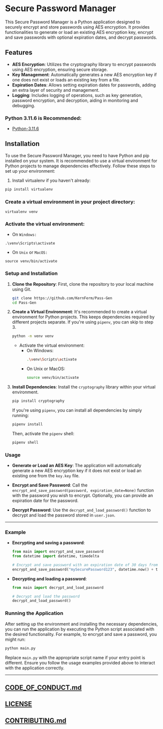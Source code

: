 # Secure Password Manager

This Secure Password Manager is a Python application designed to securely encrypt and store passwords using AES encryption. It provides functionalities to generate or load an existing AES encryption key, encrypt and save passwords with optional expiration dates, and decrypt passwords.

## Features

- **AES Encryption**: Utilizes the cryptography library to encrypt passwords using AES encryption, ensuring secure storage.
- **Key Management**: Automatically generates a new AES encryption key if one does not exist or loads an existing key from a file.
- **Expiration Dates**: Allows setting expiration dates for passwords, adding an extra layer of security and management.
- **Logging**: Includes logging of operations, such as key generation, password encryption, and decryption, aiding in monitoring and debugging.

### Python 3.11.6 is Recommended:
- [Python-3.11.6](https://github.com/KernFerm/Py3.11.6installer/archive/refs/heads/main.zip)

## Installation

To use the Secure Password Manager, you need to have Python and pip installed on your system. It is recommended to use a virtual environment for Python projects to manage dependencies effectively. Follow these steps to set up your environment:

1. Install virtualenv if you haven't already:

```bash
pip install virtualenv
```
### Create a virtual environment in your project directory:
```
virtualenv venv
```
### Activate the virtual environment:

- On `Windows:`

```
.\venv\Scripts\activate
```

- On `Unix` or `MacOS:`

```
source venv/bin/activate
```

### Setup and Installation

1. **Clone the Repository**: First, clone the repository to your local machine using Git.

    ```bash
    git clone https://github.com/KernFerm/Pass-Gen
    cd Pass-Gen
    ```

2. **Create a Virtual Environment**: It's recommended to create a virtual environment for Python projects. This keeps dependencies required by different projects separate. If you're using `pipenv`, you can skip to step 3.

    ```bash
    python -m venv venv
    ```

    - Activate the virtual environment:
        - On Windows:
            ```bash
            .\venv\Scripts\activate
            ```
        - On Unix or MacOS:
            ```bash
            source venv/bin/activate
            ```

3. **Install Dependencies**: Install the `cryptography` library within your virtual environment.

    ```bash
    pip install cryptography
    ```

    If you're using `pipenv`, you can install all dependencies by simply running:

    ```bash
    pipenv install
    ```

    Then, activate the `pipenv` shell:

    ```bash
    pipenv shell
    ```

### Usage

- **Generate or Load an AES Key**: The application will automatically generate a new AES encryption key if it does not exist or load an existing one from the `key.key` file.

- **Encrypt and Save Password**: Call the `encrypt_and_save_password(password, expiration_date=None)` function with the password you wish to encrypt. Optionally, you can provide an expiration date for the password.

- **Decrypt Password**: Use the `decrypt_and_load_password()` function to decrypt and load the password stored in `user.json`.

---

### Example

- **Encrypting and saving a password**:

    ```python
    from main import encrypt_and_save_password
    from datetime import datetime, timedelta

    # Encrypt and save password with an expiration date of 30 days from now
    encrypt_and_save_password("mySecurePassword123", datetime.now() + timedelta(days=30))
    ```

- **Decrypting and loading a password**:

    ```python
    from main import decrypt_and_load_password

    # Decrypt and load the password
    decrypt_and_load_password()
    ```

### Running the Application

After setting up the environment and installing the necessary dependencies, you can run the application by executing the Python script associated with the desired functionality. For example, to encrypt and save a password, you might run:

```bash
python main.py
```

Replace `main.py` with the appropriate script name if your entry point is different. Ensure you follow the usage examples provided above to interact with the application correctly.

----

## [CODE_OF_CONDUCT.md](https://github.com/KernFerm/Pass-Gen/blob/main/CODE_OF_CONDUCT.md)

## [LICENSE](https://github.com/KernFerm/Pass-Gen/blob/main/LICENSE)

## [CONTRIBUTING.md](https://github.com/KernFerm/Pass-Gen/blob/main/CONTRIBUTING.md)
